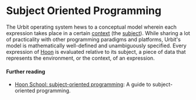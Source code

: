 # Subject Oriented Programming

The Urbit operating system hews to a conceptual model wherein each expression takes place in a certain [context](context.md) (the [subject](subject.md)). While sharing a lot of practicality with other programming paradigms and platforms, Urbit's model is mathematically well-defined and unambiguously specified. Every expression of [Hoon](hoon.md) is evaluated relative to its subject, a piece of data that represents the environment, or the context, of an expression.

#### Further reading

- [Hoon School: subject-oriented programming](../build-on-urbit/hoon-school/O-subject.md): A guide to subject-oriented programming.
